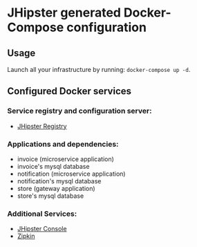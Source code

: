 # JHipster generated Docker-Compose configuration

## Usage

Launch all your infrastructure by running: `docker-compose up -d`.

## Configured Docker services

### Service registry and configuration server:
- [JHipster Registry](http://localhost:8761)

### Applications and dependencies:
- invoice (microservice application)
- invoice's mysql database
- notification (microservice application)
- notification's mysql database
- store (gateway application)
- store's mysql database

### Additional Services:

- [JHipster Console](http://localhost:5601)
- [Zipkin](http://localhost:9411)
